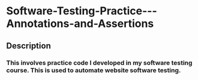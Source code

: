 # Software-Testing-Practice---Annotations-and-Assertions

## Description
### This involves practice code I developed in my software testing course. This is used to automate website software testing.
